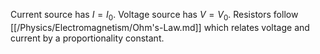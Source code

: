 Current source has $I=I_0$. Voltage source has $V=V_0$. Resistors follow [[/Physics/Electromagnetism/Ohm's-Law.md]] which relates voltage and current by a proportionality constant.